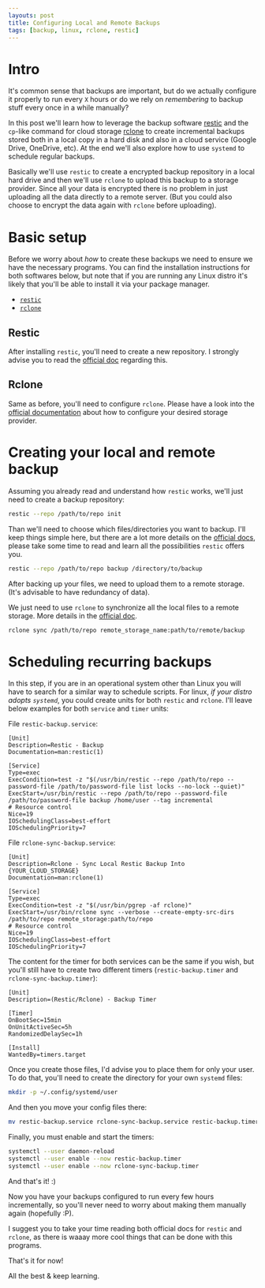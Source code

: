 ```yaml
---
layouts: post
title: Configuring Local and Remote Backups
tags: [backup, linux, rclone, restic]
---
```


# Intro

It's common sense that backups are important, but do we actually configure it
properly to run every `X` hours or do we rely on _remembering_ to backup stuff
every once in a while manually?

In this post we'll learn how to leverage the backup software
[restic](https://github.com/restic/restic/) and the `cp`-like command for cloud
storage [rclone](https://rclone.org/) to create incremental backups stored both
in a local copy in a hard disk and also in a cloud service (Google Drive,
OneDrive, etc). At the end we'll also explore how to use `systemd` to schedule
regular backups.

Basically we'll use `restic` to create a encrypted backup repository in a local
hard drive and then we'll use `rclone` to upload this backup to a storage
provider. Since all your data is encrypted there is no problem in just uploading
all the data directly to a remote server. (But you could also choose to encrypt
the data again with `rclone` before uploading).

# Basic setup

Before we worry about _how_ to create these backups we need to ensure we have
the necessary programs. You can find the installation instructions for both
softwares below, but note that if you are running any Linux distro it's likely
that you'll be able to install it via your package manager.

- [`restic`](https://restic.readthedocs.io/en/latest/020_installation.html)
- [`rclone`](https://rclone.org/install/)

## Restic

After installing `restic`, you'll need to create a new repository. I strongly
advise you to read the [official
doc](https://restic.readthedocs.io/en/latest/030_preparing_a_new_repo.html)
regarding this.

## Rclone

Same as before, you'll need to configure `rclone`. Please have a look into the
[official documentation](https://rclone.org/docs/) about how to configure your
desired storage provider.

# Creating your local and remote backup

Assuming you already read and understand how `restic` works, we'll just need to create a backup repository:

```bash
restic --repo /path/to/repo init
```

Than we'll need to choose which files/directories you want to backup. I'll keep
things simple here, but there are a lot more details on the [official
docs](https://restic.readthedocs.io/en/latest/040_backup.html), please take some
time to read and learn all the possibilities `restic` offers you.

```bash
restic --repo /path/to/repo backup /directory/to/backup
```

After backing up your files, we need to upload them to a remote storage. (It's
advisable to have redundancy of data).

We just need to use `rclone` to synchronize all the local files to a remote
storage. More details in the [official
doc](https://rclone.org/commands/rclone_sync/).

```bash
rclone sync /path/to/repo remote_storage_name:path/to/remote/backup
```

# Scheduling recurring backups

In this step, if you are in an operational system other than Linux you will have
to search for a similar way to schedule scripts. For linux, _if your distro
adopts `systemd`_, you could create units for both `restic` and `rclone`. I'll
leave below examples for both `service` and `timer` units:

File `restic-backup.service`:

```
[Unit]
Description=Restic - Backup
Documentation=man:restic(1)

[Service]
Type=exec
ExecCondition=test -z "$(/usr/bin/restic --repo /path/to/repo --password-file /path/to/password-file list locks --no-lock --quiet)"
ExecStart=/usr/bin/restic --repo /path/to/repo --password-file /path/to/password-file backup /home/user --tag incremental
# Resource control
Nice=19
IOSchedulingClass=best-effort
IOSchedulingPriority=7
```

File `rclone-sync-backup.service`:

```
[Unit]
Description=Rclone - Sync Local Restic Backup Into {YOUR_CLOUD_STORAGE}
Documentation=man:rclone(1)

[Service]
Type=exec
ExecCondition=test -z "$(/usr/bin/pgrep -af rclone)"
ExecStart=/usr/bin/rclone sync --verbose --create-empty-src-dirs /path/to/repo remote_storage:path/to/repo
# Resource control
Nice=19
IOSchedulingClass=best-effort
IOSchedulingPriority=7
```

The content for the timer for both services can be the same if you wish, but
you'll still have to create two different timers (`restic-backup.timer` and
`rclone-sync-backup.timer`):

```
[Unit]
Description=(Restic/Rclone) - Backup Timer

[Timer]
OnBootSec=15min
OnUnitActiveSec=5h
RandomizedDelaySec=1h

[Install]
WantedBy=timers.target
```

Once you create those files, I'd advise you to place them for only your user.
To do that, you'll need to create the directory for your own `systemd` files:

```bash
mkdir -p ~/.config/systemd/user
```

And then you move your config files there:

```bash
mv restic-backup.service rclone-sync-backup.service restic-backup.timer rclone-sync-backup.timer ~/.config/systemd/user
```

Finally, you must enable and start the timers:

```bash
systemctl --user daemon-reload
systemctl --user enable --now restic-backup.timer
systemctl --user enable --now rclone-sync-backup.timer
```

And that's it! :)

Now you have your backups configured to run every few hours incrementally, so
you'll never need to worry about making them manually again (hopefully :P).

I suggest you to take your time reading both official docs for `restic` and
`rclone`, as there is waaay more cool things that can be done with this
programs.

That's it for now!

All the best & keep learning.
